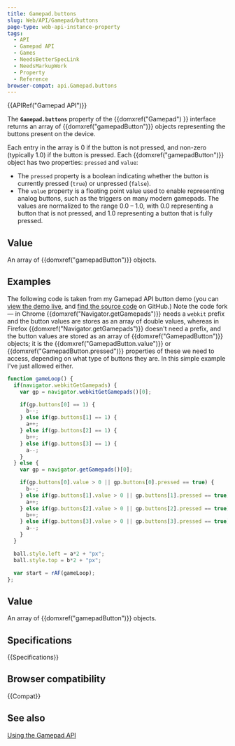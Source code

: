 ```yaml
---
title: Gamepad.buttons
slug: Web/API/Gamepad/buttons
page-type: web-api-instance-property
tags:
  - API
  - Gamepad API
  - Games
  - NeedsBetterSpecLink
  - NeedsMarkupWork
  - Property
  - Reference
browser-compat: api.Gamepad.buttons
---
```

{{APIRef("Gamepad API")}}

The **`Gamepad.buttons`** property of the {{domxref("Gamepad")
  }} interface returns an array of {{domxref("gamepadButton")}} objects representing the
buttons present on the device.

Each entry in the array is 0 if the button is not pressed, and non-zero (typically 1.0)
if the button is pressed. Each {{domxref("gamepadButton")}} object has two properties:
`pressed` and `value`:

- The `pressed` property is a boolean indicating whether the button is
  currently pressed (`true`) or unpressed (`false`).
- The `value` property is a floating point value used to enable
  representing analog buttons, such as the triggers on many modern gamepads. The values
  are normalized to the range 0.0 – 1.0, with 0.0 representing a button that is not
  pressed, and 1.0 representing a button that is fully pressed.

## Value

An array of {{domxref("gamepadButton")}} objects.

## Examples

The following code is taken from my Gamepad API button demo (you can [view the demo live](https://chrisdavidmills.github.io/gamepad-buttons/), and
[find the source code](https://github.com/chrisdavidmills/gamepad-buttons/tree/master) on GitHub.) Note the code fork — in Chrome
{{domxref("Navigator.getGamepads")}} needs a `webkit` prefix and the button
values are stores as an array of double values, whereas in Firefox
{{domxref("Navigator.getGamepads")}} doesn't need a prefix, and the button values are
stored as an array of {{domxref("GamepadButton")}} objects; it is the
{{domxref("GamepadButton.value")}} or {{domxref("GamepadButton.pressed")}} properties of
these we need to access, depending on what type of buttons they are. In this simple
example I've just allowed either.

```js
function gameLoop() {
  if(navigator.webkitGetGamepads) {
    var gp = navigator.webkitGetGamepads()[0];

    if(gp.buttons[0] == 1) {
      b--;
    } else if(gp.buttons[1] == 1) {
      a++;
    } else if(gp.buttons[2] == 1) {
      b++;
    } else if(gp.buttons[3] == 1) {
      a--;
    }
  } else {
    var gp = navigator.getGamepads()[0];

    if(gp.buttons[0].value > 0 || gp.buttons[0].pressed == true) {
      b--;
    } else if(gp.buttons[1].value > 0 || gp.buttons[1].pressed == true) {
      a++;
    } else if(gp.buttons[2].value > 0 || gp.buttons[2].pressed == true) {
      b++;
    } else if(gp.buttons[3].value > 0 || gp.buttons[3].pressed == true) {
      a--;
    }
  }

  ball.style.left = a*2 + "px";
  ball.style.top = b*2 + "px";

  var start = rAF(gameLoop);
};
```

## Value

An array of {{domxref("gamepadButton")}} objects.

## Specifications

{{Specifications}}

## Browser compatibility

{{Compat}}

## See also

[Using the Gamepad API](/en-US/docs/Web/API/Gamepad_API/Using_the_Gamepad_API)
